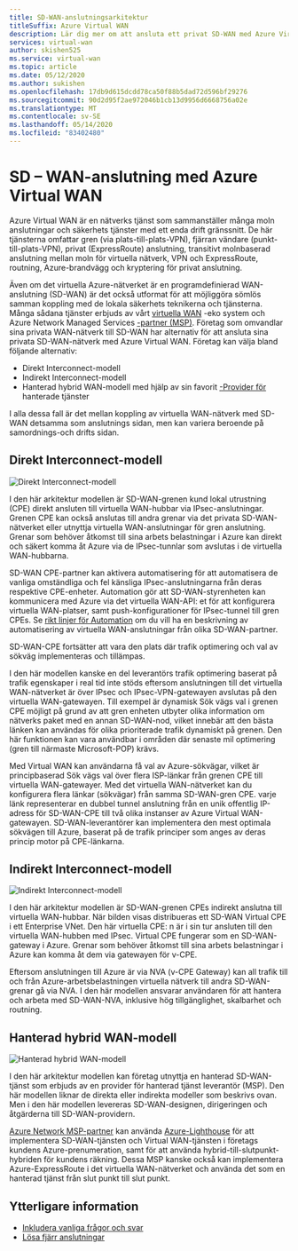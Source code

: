```yaml
---
title: SD-WAN-anslutningsarkitektur
titleSuffix: Azure Virtual WAN
description: Lär dig mer om att ansluta ett privat SD-WAN med Azure Virtual WAN
services: virtual-wan
author: skishen525
ms.service: virtual-wan
ms.topic: article
ms.date: 05/12/2020
ms.author: sukishen
ms.openlocfilehash: 17db9d615dcdd78ca50f88b5dad72d596bf29276
ms.sourcegitcommit: 90d2d95f2ae972046b1cb13d9956d6668756a02e
ms.translationtype: MT
ms.contentlocale: sv-SE
ms.lasthandoff: 05/14/2020
ms.locfileid: "83402480"
---
```

# <a name="sd-wan-connectivity-architecture-with-azure-virtual-wan"></a>SD – WAN-anslutning med Azure Virtual WAN

Azure Virtual WAN är en nätverks tjänst som sammanställer många moln anslutningar och säkerhets tjänster med ett enda drift gränssnitt. De här tjänsterna omfattar gren (via plats-till-plats-VPN), fjärran vändare (punkt-till-plats-VPN), privat (ExpressRoute) anslutning, transitivt molnbaserad anslutning mellan moln för virtuella nätverk, VPN och ExpressRoute, routning, Azure-brandvägg och kryptering för privat anslutning.

Även om det virtuella Azure-nätverket är en programdefinierad WAN-anslutning (SD-WAN) är det också utformat för att möjliggöra sömlös samman koppling med de lokala säkerhets teknikerna och tjänsterna. Många sådana tjänster erbjuds av vårt [virtuella WAN](virtual-wan-locations-partners.md) -eko system och Azure Network Managed Services [-partner (MSP)](../networking/networking-partners-msp.md). Företag som omvandlar sina privata WAN-nätverk till SD-WAN har alternativ för att ansluta sina privata SD-WAN-nätverk med Azure Virtual WAN. Företag kan välja bland följande alternativ:

* Direkt Interconnect-modell
* Indirekt Interconnect-modell
* Hanterad hybrid WAN-modell med hjälp av sin favorit [-Provider för](../networking/networking-partners-msp.md) hanterade tjänster

I alla dessa fall är det mellan koppling av virtuella WAN-nätverk med SD-WAN detsamma som anslutnings sidan, men kan variera beroende på samordnings-och drifts sidan.

## <a name="direct-interconnect-model"></a><a name="direct"></a>Direkt Interconnect-modell

![Direkt Interconnect-modell](./media/sd-wan-connectivity-architecture/direct.png)

I den här arkitektur modellen är SD-WAN-grenen kund lokal utrustning (CPE) direkt ansluten till virtuella WAN-hubbar via IPsec-anslutningar. Grenen CPE kan också anslutas till andra grenar via det privata SD-WAN-nätverket eller utnyttja virtuella WAN-anslutningar för gren anslutning. Grenar som behöver åtkomst till sina arbets belastningar i Azure kan direkt och säkert komma åt Azure via de IPsec-tunnlar som avslutas i de virtuella WAN-hubbarna.

SD-WAN CPE-partner kan aktivera automatisering för att automatisera de vanliga omständliga och fel känsliga IPsec-anslutningarna från deras respektive CPE-enheter. Automation gör att SD-WAN-styrenheten kan kommunicera med Azure via det virtuella WAN-API: et för att konfigurera virtuella WAN-platser, samt push-konfigurationer för IPsec-tunnel till gren CPEs. Se [rikt linjer för Automation](virtual-wan-configure-automation-providers.md) om du vill ha en beskrivning av automatisering av virtuella WAN-anslutningar från olika SD-WAN-partner.

SD-WAN-CPE fortsätter att vara den plats där trafik optimering och val av sökväg implementeras och tillämpas. 

I den här modellen kanske en del leverantörs trafik optimering baserat på trafik egenskaper i real tid inte stöds eftersom anslutningen till det virtuella WAN-nätverket är över IPsec och IPsec-VPN-gatewayen avslutas på den virtuella WAN-gatewayen. Till exempel är dynamisk Sök vägs val i grenen CPE möjligt på grund av att gren enheten utbyter olika information om nätverks paket med en annan SD-WAN-nod, vilket innebär att den bästa länken kan användas för olika prioriterade trafik dynamiskt på grenen. Den här funktionen kan vara användbar i områden där senaste mil optimering (gren till närmaste Microsoft-POP) krävs.

Med Virtual WAN kan användarna få val av Azure-sökvägar, vilket är principbaserad Sök vägs val över flera ISP-länkar från grenen CPE till virtuella WAN-gatewayer. Med det virtuella WAN-nätverket kan du konfigurera flera länkar (sökvägar) från samma SD-WAN-gren CPE. varje länk representerar en dubbel tunnel anslutning från en unik offentlig IP-adress för SD-WAN-CPE till två olika instanser av Azure Virtual WAN-gatewayen. SD-WAN-leverantörer kan implementera den mest optimala sökvägen till Azure, baserat på de trafik principer som anges av deras princip motor på CPE-länkarna.

## <a name="indirect-interconnect-model"></a><a name="indirect"></a>Indirekt Interconnect-modell

![Indirekt Interconnect-modell](./media/sd-wan-connectivity-architecture/indirect.png)

I den här arkitektur modellen är SD-WAN-grenen CPEs indirekt anslutna till virtuella WAN-hubbar. När bilden visas distribueras ett SD-WAN Virtual CPE i ett Enterprise VNet. Den här virtuella CPE: n är i sin tur ansluten till den virtuella WAN-hubben med IPsec. Virtual CPE fungerar som en SD-WAN-gateway i Azure. Grenar som behöver åtkomst till sina arbets belastningar i Azure kan komma åt dem via gatewayen för v-CPE.

Eftersom anslutningen till Azure är via NVA (v-CPE Gateway) kan all trafik till och från Azure-arbetsbelastningen virtuella nätverk till andra SD-WAN-grenar gå via NVA. I den här modellen ansvarar användaren för att hantera och arbeta med SD-WAN-NVA, inklusive hög tillgänglighet, skalbarhet och routning.
  
## <a name="managed-hybrid-wan-model"></a><a name="hybrid"></a>Hanterad hybrid WAN-modell

![Hanterad hybrid WAN-modell](./media/sd-wan-connectivity-architecture/hybrid.png)

I den här arkitektur modellen kan företag utnyttja en hanterad SD-WAN-tjänst som erbjuds av en provider för hanterad tjänst leverantör (MSP). Den här modellen liknar de direkta eller indirekta modeller som beskrivs ovan. Men i den här modellen levereras SD-WAN-designen, dirigeringen och åtgärderna till SD-WAN-providern.

[Azure Network MSP-partner](../networking/networking-partners-msp.md) kan använda [Azure-Lighthouse](https://azure.microsoft.com/services/azure-lighthouse/) för att implementera SD-WAN-tjänsten och Virtual WAN-tjänsten i företags kundens Azure-prenumeration, samt för att använda hybrid-till-slutpunkt-hybriden för kundens räkning. Dessa MSP kanske också kan implementera Azure-ExpressRoute i det virtuella WAN-nätverket och använda det som en hanterad tjänst från slut punkt till slut punkt.

## <a name="additional-information"></a>Ytterligare information

* [Inkludera vanliga frågor och svar](virtual-wan-faq.md)
* [Lösa fjärr anslutningar](work-remotely-support.md)
